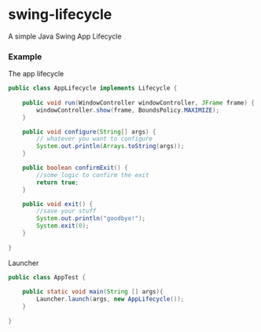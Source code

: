 # swing-lifecycle
A simple Java Swing App Lifecycle

### Example

The app lifecycle 

```java
public class AppLifecycle implements Lifecycle {
		
	public void run(WindowController windowController, JFrame frame) {		
		windowController.show(frame, BoundsPolicy.MAXIMIZE);
	}

	public void configure(String[] args) {
		// whatever you want to configure
		System.out.println(Arrays.toString(args));
	}

	public boolean confirmExit() {
		//some logic to confirm the exit
		return true;
	}

	public void exit() {
		//save your stuff
		System.out.println("goodbye!");
		System.exit(0);
	}
    
}
```
Launcher

```java
public class AppTest {
	
	public static void main(String [] args){
		Launcher.launch(args, new AppLifecycle());
	}
	
}
```
